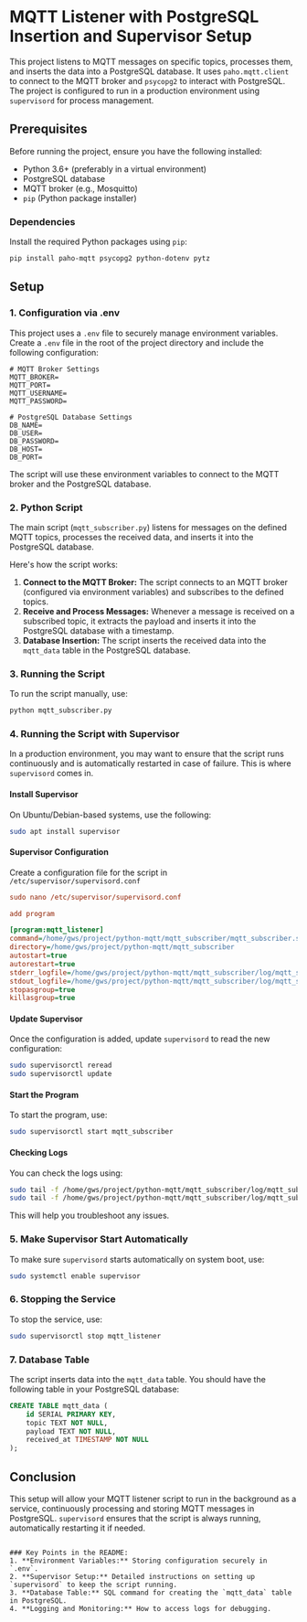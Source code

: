 # MQTT Listener with PostgreSQL Insertion and Supervisor Setup

This project listens to MQTT messages on specific topics, processes them, and inserts the data into a PostgreSQL database. It uses `paho.mqtt.client` to connect to the MQTT broker and `psycopg2` to interact with PostgreSQL. The project is configured to run in a production environment using `supervisord` for process management.

## Prerequisites

Before running the project, ensure you have the following installed:

- Python 3.6+ (preferably in a virtual environment)
- PostgreSQL database
- MQTT broker (e.g., Mosquitto)
- `pip` (Python package installer)

### Dependencies

Install the required Python packages using `pip`:

```bash
pip install paho-mqtt psycopg2 python-dotenv pytz
```

## Setup

### 1. **Configuration via .env**

This project uses a `.env` file to securely manage environment variables. Create a `.env` file in the root of the project directory and include the following configuration:

```plaintext
# MQTT Broker Settings
MQTT_BROKER=
MQTT_PORT=
MQTT_USERNAME=
MQTT_PASSWORD=

# PostgreSQL Database Settings
DB_NAME=
DB_USER=
DB_PASSWORD=
DB_HOST=
DB_PORT=
```

The script will use these environment variables to connect to the MQTT broker and the PostgreSQL database.

### 2. **Python Script**

The main script (`mqtt_subscriber.py`) listens for messages on the defined MQTT topics, processes the received data, and inserts it into the PostgreSQL database.

Here's how the script works:

1. **Connect to the MQTT Broker:** The script connects to an MQTT broker (configured via environment variables) and subscribes to the defined topics.
2. **Receive and Process Messages:** Whenever a message is received on a subscribed topic, it extracts the payload and inserts it into the PostgreSQL database with a timestamp.
3. **Database Insertion:** The script inserts the received data into the `mqtt_data` table in the PostgreSQL database.

### 3. **Running the Script**

To run the script manually, use:

```bash
python mqtt_subscriber.py
```

### 4. **Running the Script with Supervisor**

In a production environment, you may want to ensure that the script runs continuously and is automatically restarted in case of failure. This is where `supervisord` comes in.

#### Install Supervisor

On Ubuntu/Debian-based systems, use the following:

```bash
sudo apt install supervisor
```

#### Supervisor Configuration

Create a configuration file for the script in `/etc/supervisor/supervisord.conf`

```ini
sudo nano /etc/supervisor/supervisord.conf

add program

[program:mqtt_listener]
command=/home/gws/project/python-mqtt/mqtt_subscriber/mqtt_subscriber.sh
directory=/home/gws/project/python-mqtt/mqtt_subscriber
autostart=true
autorestart=true
stderr_logfile=/home/gws/project/python-mqtt/mqtt_subscriber/log/mqtt_subscriber.err.log
stdout_logfile=/home/gws/project/python-mqtt/mqtt_subscriber/log/mqtt_subscriber.out.log
stopasgroup=true
killasgroup=true
```

#### Update Supervisor

Once the configuration is added, update `supervisord` to read the new configuration:

```bash
sudo supervisorctl reread
sudo supervisorctl update
```

#### Start the Program

To start the program, use:

```bash
sudo supervisorctl start mqtt_subscriber
```

#### Checking Logs

You can check the logs using:

```bash
sudo tail -f /home/gws/project/python-mqtt/mqtt_subscriber/log/mqtt_subscriber.out.log
sudo tail -f /home/gws/project/python-mqtt/mqtt_subscriber/log/mqtt_subscriber.err.log
```

This will help you troubleshoot any issues.

### 5. **Make Supervisor Start Automatically**

To make sure `supervisord` starts automatically on system boot, use:

```bash
sudo systemctl enable supervisor
```

### 6. **Stopping the Service**

To stop the service, use:

```bash
sudo supervisorctl stop mqtt_listener
```

### 7. **Database Table**

The script inserts data into the `mqtt_data` table. You should have the following table in your PostgreSQL database:

```sql
CREATE TABLE mqtt_data (
    id SERIAL PRIMARY KEY,
    topic TEXT NOT NULL,
    payload TEXT NOT NULL,
    received_at TIMESTAMP NOT NULL
);
```

## Conclusion

This setup will allow your MQTT listener script to run in the background as a service, continuously processing and storing MQTT messages in PostgreSQL. `supervisord` ensures that the script is always running, automatically restarting it if needed.

```

### Key Points in the README:
1. **Environment Variables:** Storing configuration securely in `.env`.
2. **Supervisor Setup:** Detailed instructions on setting up `supervisord` to keep the script running.
3. **Database Table:** SQL command for creating the `mqtt_data` table in PostgreSQL.
4. **Logging and Monitoring:** How to access logs for debugging.
